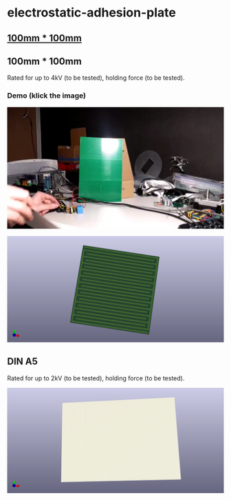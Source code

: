 # electrostatic-adhesion-plate

## [100mm * 100mm](100100mm/)
## 100mm * 100mm

Rated for up to 4kV (to be tested), holding force (to be tested).

### Demo (klick the image)
[![Demo](/thumb.jpg)](https://twitter.com/JanHenrikH/status/1094664006059593729)

![Frontview](/100100mm/Front.png)

## DIN A5

Rated for up to 2kV (to be tested), holding force (to be tested).

![Frontview](/DINA5/Front.png)
